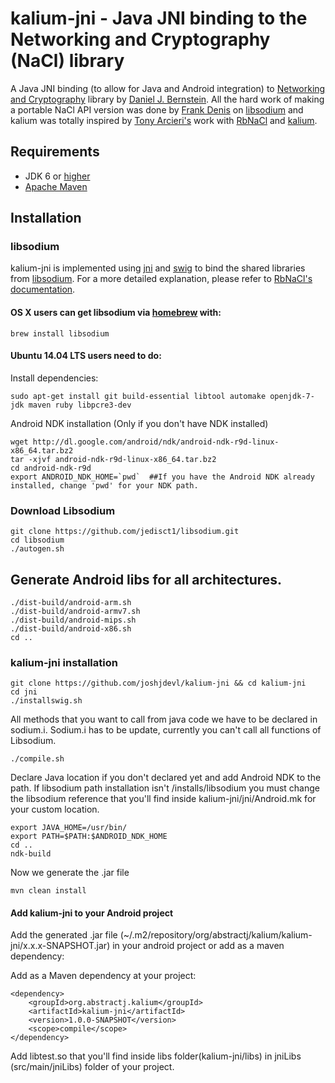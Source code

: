 # kalium-jni - Java JNI binding to the Networking and Cryptography (NaCl) library 

A Java JNI binding (to allow for Java and Android integration) to [Networking and Cryptography](http://nacl.cr.yp.to/) library by [Daniel J. Bernstein](http://cr.yp.to/djb.html). All the hard work of making a portable NaCl API version was done by [Frank Denis](https://github.com/jedisct1) on [libsodium](https://github.com/jedisct1/libsodium) and kalium was totally inspired by [Tony Arcieri's](https://github.com/tarcieri) work with [RbNaCl](https://github.com/cryptosphere/rbnacl) and [kalium](https://github.com/abstractj/kalium).   


## Requirements

* JDK 6 or [higher](http://www.oracle.com/technetwork/java/javase/downloads/index.html)
* [Apache Maven](http://maven.apache.org/guides/getting-started/)

## Installation

### libsodium

kalium-jni is implemented using [jni](http://docs.oracle.com/javase/6/docs/technotes/guides/jni/) and [swig](http://www.swig.org/) to bind the shared libraries from [libsodium](https://github.com/jedisct1/libsodium). For a more detailed explanation, please refer to [RbNaCl's documentation](https://github.com/cryptosphere/rbnacl/blob/master/README.md).

#### OS X users can get libsodium via [homebrew](http://mxcl.github.com/homebrew/) with: 

    brew install libsodium 

#### Ubuntu 14.04 LTS users need to do:

Install dependencies:

    sudo apt-get install git build-essential libtool automake openjdk-7-jdk maven ruby libpcre3-dev

Android NDK installation (Only if you don't have NDK installed)

    wget http://dl.google.com/android/ndk/android-ndk-r9d-linux-x86_64.tar.bz2
    tar -xjvf android-ndk-r9d-linux-x86_64.tar.bz2
    cd android-ndk-r9d
    export ANDROID_NDK_HOME=`pwd`  ##If you have the Android NDK already installed, change 'pwd' for your NDK path.

### Download Libsodium

    git clone https://github.com/jedisct1/libsodium.git
    cd libsodium
    ./autogen.sh

## Generate Android libs for all architectures.

    ./dist-build/android-arm.sh
    ./dist-build/android-armv7.sh
    ./dist-build/android-mips.sh
    ./dist-build/android-x86.sh
    cd ..

### kalium-jni installation

    git clone https://github.com/joshjdevl/kalium-jni && cd kalium-jni
    cd jni
    ./installswig.sh

All methods that you want to call from java code we have to be declared in sodium.i. Sodium.i has to be update, currently you can't call all functions of Libsodium.

    ./compile.sh
    

Declare Java location if you don't declared yet and add Android NDK to the path.
If libsodium path installation isn't /installs/libsodium you must change the libsodium reference that you'll find inside kalium-jni/jni/Android.mk for your custom location.

    export JAVA_HOME=/usr/bin/
    export PATH=$PATH:$ANDROID_NDK_HOME
    cd ..
    ndk-build

Now we generate the .jar file

    mvn clean install

#### Add kalium-jni to your Android project

Add the generated .jar file (~/.m2/repository/org/abstractj/kalium/kalium-jni/x.x.x-SNAPSHOT.jar) in your android project or add as a maven dependency:

Add as a Maven dependency at your project:

    <dependency>
        <groupId>org.abstractj.kalium</groupId>
        <artifactId>kalium-jni</artifactId>
        <version>1.0.0-SNAPSHOT</version>
        <scope>compile</scope>
    </dependency>

Add libtest.so that you'll find inside libs folder(kalium-jni/libs) in jniLibs (src/main/jniLibs) folder of your project.

